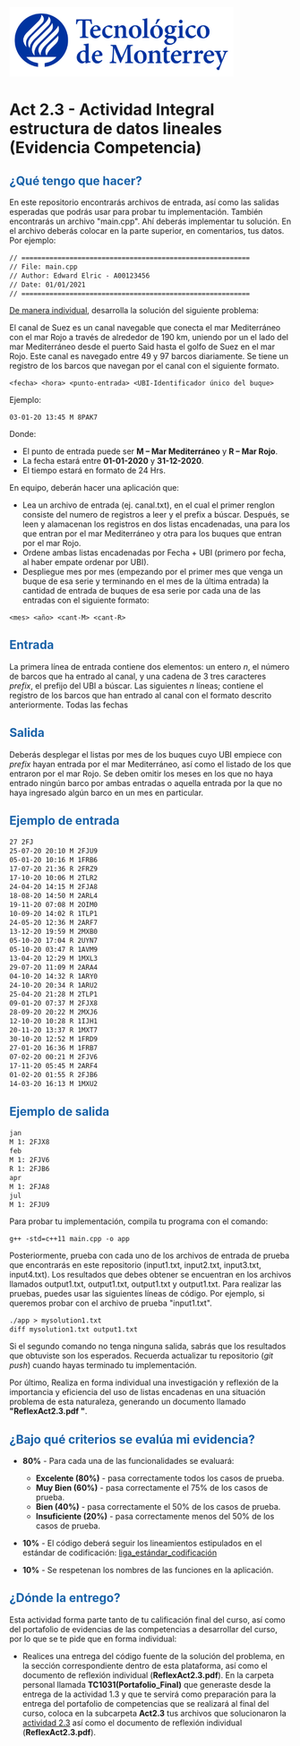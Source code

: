 ![Tec de Monterrey](images/logotecmty.png)

# Act 2.3 - Actividad Integral estructura de datos lineales (Evidencia Competencia)

## <span style="color: rgb(26, 99, 169);">¿Qué tengo que hacer?</span>

En este repositorio encontrarás archivos de entrada, así como las salidas esperadas que podrás usar para probar tu implementación. También encontrarás un archivo "main.cpp". Ahí deberás implementar tu solución. En el archivo deberás colocar en la parte superior, en comentarios, tus datos. Por ejemplo:

```
// =========================================================
// File: main.cpp
// Author: Edward Elric - A00123456
// Date: 01/01/2021
// =========================================================
```

<span style="text-decoration: underline;">De manera individual</span>, desarrolla la solución del siguiente problema:

El canal de Suez es un canal navegable que conecta el mar Mediterráneo con el mar Rojo a través de alrededor de 190 km, uniendo por un el lado del mar Mediterráneo desde el puerto Said hasta el golfo de Suez en el mar Rojo. Este canal es navegado entre 49 y 97 barcos diariamente. Se tiene un registro de los barcos que navegan por el canal con el siguiente formato.

```
<fecha> <hora> <punto-entrada> <UBI-Identificador único del buque>
```

Ejemplo:

```
03-01-20 13:45 M 8PAK7
```

Donde:

- El punto de entrada puede ser **M – Mar Mediterráneo** y **R – Mar Rojo**.
- La fecha estará entre **01-01-2020** y **31-12-2020**.
- El tiempo estará en formato de 24 Hrs.

En equipo, deberán hacer una aplicación que:

- Lea un archivo de entrada (ej. canal.txt), en el cual el primer renglon consiste del numero de registros a leer y el prefix a búscar. Después, se leen y alamacenan los registros en dos listas encadenadas, una para los que entran por el mar Mediterráneo y otra para los buques que entran por el mar Rojo.
- Ordene ambas listas encadenadas por Fecha + UBI (primero por fecha, al haber empate ordenar por UBI).
- Despliegue mes por mes (empezando por el primer mes que venga un buque de esa serie y terminando en el mes de la última entrada) la cantidad de entrada de buques de esa serie por cada una de las entradas con el siguiente formato:

```
<mes> <año> <cant-M> <cant-R>
```

## <span style="color: rgb(26, 99, 169);">**Entrada**</span>

La primera línea de entrada contiene dos elementos: un entero _n_, el número de barcos que ha entrado al canal, y una cadena de 3 tres caracteres _prefix_, el prefijo del UBI a búscar. Las siguientes _n_ líneas; contiene el registro de los barcos que han entrado al canal con el formato descrito anteriormente. Todas las fechas

## <span style="color: rgb(26, 99, 169);">**Salida**</span>

Deberás desplegar el listas por mes de los buques cuyo UBI empiece con _prefix_ hayan entrada por el mar Mediterráneo, así como el listado de los que entraron por el mar Rojo. Se deben omitir los meses en los que no haya entrado ningún barco por ambas entradas o aquella entrada por la que no haya ingresado algún barco en un mes en particular.

## <span style="color: rgb(26, 99, 169);">**Ejemplo de entrada**</span>

```
27 2FJ
25-07-20 20:10 M 2FJU9
05-01-20 10:16 M 1FRB6
17-07-20 21:36 R 2FRZ9
17-10-20 10:06 M 2TLR2
24-04-20 14:15 M 2FJA8
18-08-20 14:50 M 2ARL4
19-11-20 07:08 M 2OIM0
10-09-20 14:02 R 1TLP1
24-05-20 12:36 M 2ARF7
13-12-20 19:59 M 2MXB0
05-10-20 17:04 R 2UYN7
05-10-20 03:47 R 1AVM9
13-04-20 12:29 M 1MXL3
29-07-20 11:09 M 2ARA4
04-10-20 14:32 R 1ARY0
24-10-20 20:34 R 1ARU2
25-04-20 21:28 M 2TLP1
09-01-20 07:37 M 2FJX8
28-09-20 20:22 M 2MXJ6
12-10-20 10:28 R 1IJH1
20-11-20 13:37 R 1MXT7
30-10-20 12:52 M 1FRD9
27-01-20 16:36 M 1FRB7
07-02-20 00:21 M 2FJV6
17-11-20 05:45 M 2ARF4
01-02-20 01:55 R 2FJB6
14-03-20 16:13 M 1MXU2
```

## <span style="color: rgb(26, 99, 169);">**Ejemplo de salida**</span>

```
jan
M 1: 2FJX8
feb
M 1: 2FJV6
R 1: 2FJB6
apr
M 1: 2FJA8
jul
M 1: 2FJU9
```

Para probar tu implementación, compila tu programa con el comando:

```
g++ -std=c++11 main.cpp -o app
```

Posteriormente, prueba con cada uno de los archivos de entrada de prueba que encontrarás en este repositorio (input1.txt, input2.txt, input3.txt, input4.txt). Los resultados que debes obtener se encuentran en los archivos llamados output1.txt, output1.txt, output1.txt y output1.txt. Para realizar las pruebas, puedes usar las siguientes líneas de código. Por ejemplo, si queremos probar con el archivo de prueba "input1.txt".

```
./app > mysolution1.txt
diff mysolution1.txt output1.txt
```

Si el segundo comando no tenga ninguna salida, sabrás que los resultados que obtuviste son los esperados. Recuerda actualizar tu repositorio (_git push_) cuando hayas terminado tu implementación.

Por último, Realiza en forma individual una investigación y reflexión de la importancia y eficiencia del uso de listas encadenas en una situación problema de esta naturaleza, generando un documento llamado **"ReflexAct2.3.pdf "**.

## <span style="color: rgb(26, 99, 169);">**¿Bajo qué criterios se evalúa mi evidencia?**</span>

- **80%** - Para cada una de las funcionalidades se evaluará:

  - **Excelente (80%)** - pasa correctamente todos los casos de prueba.
  - **Muy Bien (60%)** - pasa correctamente el 75% de los casos de prueba.
  - **Bien (40%)** - pasa correctamente el 50% de los casos de prueba.
  - **Insuficiente (20%)** - pasa correctamente menos del 50% de los casos de prueba.

- **10%** - El código deberá seguir los lineamientos estipulados en el estándar de codificación: <span class="instructure_file_holder link_holder">[liga_estándar_codificación](estandar.pdf)</span>
- **10%** - Se respetenan los nombres de las funciones en la aplicación.

## <span style="color: rgb(26, 99, 169);">**¿Dónde la entrego?**</span>

Esta actividad forma parte tanto de tu calificación final del curso, así como del portafolio de evidencias de las competencias a desarrollar del curso, por lo que se te pide que en forma individual:

- Realices una entrega del código fuente de la solución del problema, en la sección correspondiente dentro de esta plataforma, así como el documento de reflexión individual (**ReflexAct2.3.pdf**).
  En la carpeta personal llamada **TC1031(Portafolio_Final)** que generaste desde la entrega de la actividad 1.3 y que te servirá como preparación para la entrega del portafolio de competencias que se realizará al final del curso, coloca en la subcarpeta **Act2.3** tus archivos que solucionaron la <span style="text-decoration: underline;">actividad 2.3</span> así como el documento de reflexión individual (**ReflexAct2.3.pdf**).
